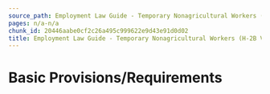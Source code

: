 ```yaml
---
source_path: Employment Law Guide - Temporary Nonagricultural Workers (H-2B Visas).md
pages: n/a-n/a
chunk_id: 20446aabe0cf2c26a495c999622e9d43e91d0d02
title: Employment Law Guide - Temporary Nonagricultural Workers (H-2B Visas)
---
```

# Basic Provisions/Requirements
